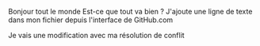 Bonjour tout le monde
Est-ce que tout va bien ? 
J'ajoute une ligne de texte dans mon fichier depuis l'interface de GitHub.com

Je vais une modification avec ma résolution de conflit
